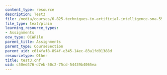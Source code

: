 ```yaml
---
content_type: resource
description: Test3
file: /media/courses/6-825-techniques-in-artificial-intelligence-sma-5504-fall-2002/c50ed476d7eb50c275cd54439b4065ea_test3.cnf
file_type: text/plain
learning_resource_types:
- Assignments
ocw_type: OCWFile
parent_title: Assignments
parent_type: CourseSection
parent_uid: c614faf8-894f-e345-14ec-83a1fd01388d
resourcetype: Other
title: test3.cnf
uid: c50ed476-d7eb-50c2-75cd-54439b4065ea
---
```

